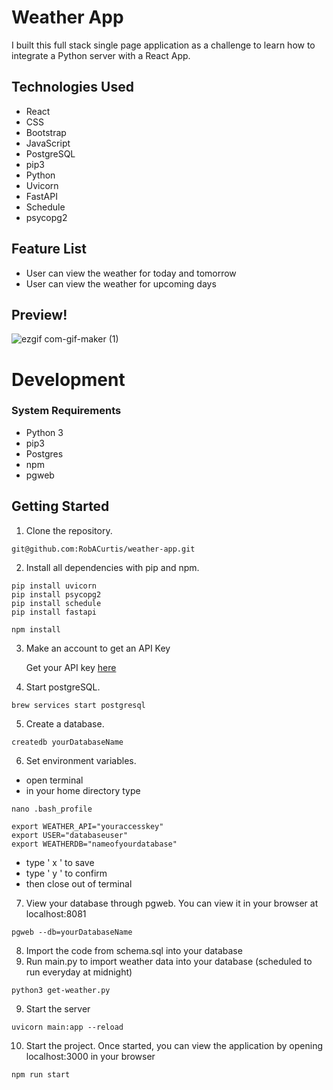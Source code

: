 # Weather App


I built this full stack single page application as a challenge to learn how to integrate a Python server with a React App.


## Technologies Used
  - React
  - CSS
  - Bootstrap
  - JavaScript
  - PostgreSQL
  - pip3
  - Python
  - Uvicorn
  - FastAPI
  - Schedule
  - psycopg2


 ## Feature List
  - User can view the weather for today and tomorrow
  - User can view the weather for upcoming days

## Preview!
![ezgif com-gif-maker (1)](https://user-images.githubusercontent.com/96838616/178612585-fcac0639-c08c-4bf7-8736-6f8774bcb0f1.gif)





# Development

### System Requirements
- Python 3
- pip3
- Postgres
- npm
- pgweb


## Getting Started

1. Clone the repository.

```shell
git@github.com:RobACurtis/weather-app.git
```

2. Install all dependencies with pip and npm.

```shell
pip install uvicorn
pip install psycopg2
pip install schedule
pip install fastapi
 ```

```shell
npm install
```

3. Make an account to get an API Key

    Get your API key [here](https://openweathermap.org/api/one-call-api)

4. Start postgreSQL.

  ```shell
  brew services start postgresql
  ```

5. Create a database.

```shell
createdb yourDatabaseName
  ```

6. Set environment variables.
  - open terminal
  - in your home directory type

```shell
nano .bash_profile
```
```shell
export WEATHER_API="youraccesskey"
export USER="databaseuser"
export WEATHERDB="nameofyourdatabase"
````

- type ' x ' to save
- type ' y ' to confirm
- then close out of terminal

7. View your database through pgweb. You can view it in your browser at localhost:8081

```shell
pgweb --db=yourDatabaseName
```

8. Import the code from schema.sql into your database
9. Run main.py to import weather data into your database (scheduled to run everyday at midnight)
```shell
python3 get-weather.py
```

9. Start the server

```shell
uvicorn main:app --reload
  ```
10. Start the project. Once started, you can view the application by opening localhost:3000 in your browser

```shell
npm run start
  ```
